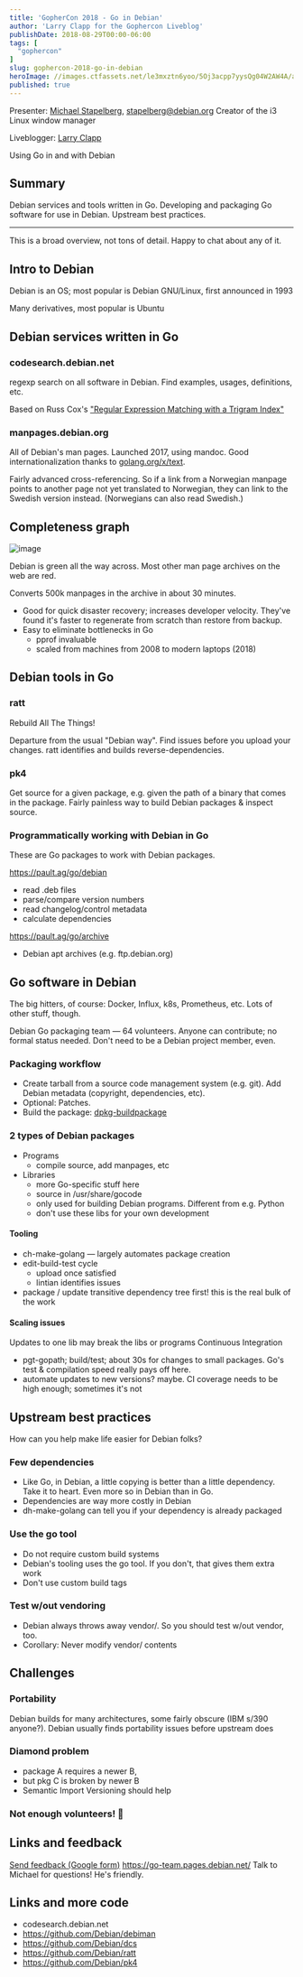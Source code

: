 ```yaml
---
title: 'GopherCon 2018 - Go in Debian'
author: 'Larry Clapp for the Gophercon Liveblog'
publishDate: 2018-08-29T00:00-06:00
tags: [
  "gophercon"
]
slug: gophercon-2018-go-in-debian
heroImage: //images.ctfassets.net/le3mxztn6yoo/5Oj3acpp7yysQg04W2AW4A/a93d79c10ad903d3902f6b6d8707973a/mechanic-tire-2.jpg
published: true
---
```


Presenter: [Michael Stapelberg](https://www.gophercon.com/agenda/speakers/279057), stapelberg@debian.org
Creator of the i3 Linux window manager

Liveblogger: [Larry Clapp](https://twitter.com/readcodesing)

Using Go in and with Debian

## Summary

Debian services and tools written in Go.  Developing and packaging Go software for use in Debian.  Upstream best practices.

---

This is a broad overview, not tons of detail.  Happy to chat about any of it.

## Intro to Debian

Debian is an OS; most popular is Debian GNU/Linux, first announced in 1993

Many derivatives, most popular is Ubuntu

## Debian services written in Go

### codesearch.debian.net

regexp search on all software in Debian.  Find examples, usages, definitions, etc.

Based on Russ Cox's ["Regular Expression Matching with a Trigram Index"](https://swtch.com/~rsc/regexp/regexp4.html)

### manpages.debian.org

All of Debian's man pages.  Launched 2017, using mandoc.  Good internationalization thanks to [golang.org/x/text](https://godoc.org/golang.org/x/text).

Fairly advanced cross-referencing.  So if a link from a Norwegian manpage points to another page not yet translated to Norwegian, they can link to the Swedish version instead.  (Norwegians can also read Swedish.)

## Completeness graph

![image](https://user-images.githubusercontent.com/2324697/44814759-e6c84d00-ab9a-11e8-8b1e-b5427e556a24.png)

Debian is green all the way across.  Most other man page archives on the web are red.

Converts 500k manpages in the archive in about 30 minutes.
* Good for quick disaster recovery; increases developer velocity.  They've found it's faster to regenerate from scratch than restore from backup.
* Easy to eliminate bottlenecks in Go
    * pprof invaluable
    * scaled from machines from 2008 to modern laptops (2018)

## Debian tools in Go

### ratt

Rebuild All The Things!

Departure from the usual "Debian way".  Find issues before you upload your changes.  ratt identifies and builds reverse-dependencies.

### pk4

Get source for a given package, e.g. given the path of a binary that comes in the package.
Fairly painless way to build Debian packages & inspect source.

### Programmatically working with Debian in Go

These are Go packages to work with Debian packages.

https://pault.ag/go/debian
* read .deb files
* parse/compare version numbers
* read changelog/control metadata
* calculate dependencies

https://pault.ag/go/archive
* Debian apt archives (e.g. ftp.debian.org)

## Go software in Debian

The big hitters, of course: Docker, Influx, k8s, Prometheus, etc.  Lots of other stuff, though.

Debian Go packaging team — 64 volunteers.  Anyone can contribute; no formal status needed.  Don't need to be a Debian project member, even.

### Packaging workflow

* Create tarball from a source code management system (e.g. git).  Add Debian metadata (copyright, dependencies, etc).
* Optional: Patches.
* Build the package: [dpkg-buildpackage](https://manpages.debian.org/stretch/dpkg-dev/dpkg-buildpackage.1)

### 2 types of Debian packages

* Programs
    * compile source, add manpages, etc
* Libraries
    * more Go-specific stuff here
    * source in /usr/share/gocode
    * only used for building Debian programs.  Different from e.g. Python
    * don't use these libs for your own development

#### Tooling

* ch-make-golang — largely automates package creation
* edit-build-test cycle
    * upload once satisfied
    * lintian identifies issues
* package / update transitive dependency tree first!  this is the real bulk of the work

#### Scaling issues

Updates to one lib may break the libs or programs
Continuous Integration
* pgt-gopath; build/test; about 30s for changes to small packages.  Go's test & compilation speed really pays off here.
* automate updates to new versions?  maybe.  CI coverage needs to be high enough; sometimes it's not

## Upstream best practices

How can you help make life easier for Debian folks?

### Few dependencies

* Like Go, in Debian, a little copying is better than a little dependency.  Take it to heart.  Even more so in Debian than in Go.
* Dependencies are way more costly in Debian
* dh-make-golang can tell you if your dependency is already packaged

### Use the go tool

* Do not require custom build systems
* Debian's tooling uses the go tool.  If you don't, that gives them extra work
* Don't use custom build tags

### Test w/out vendoring

* Debian always throws away vendor/.  So you should test w/out vendor, too.
* Corollary: Never modify vendor/ contents

## Challenges

### Portability

Debian builds for many architectures, some fairly obscure (IBM s/390 anyone?).  Debian usually finds portability issues before upstream does

### Diamond problem

* package A requires a newer B,
* but pkg C is broken by newer B
* Semantic Import Versioning should help

### Not enough volunteers!  🙂

## Links and feedback

[Send feedback (Google form)](https://goo.gl/forms/FCofEup7nLb6VXXp1)
https://go-team.pages.debian.net/
Talk to Michael for questions!  He's friendly.

## Links and more code

* codesearch.debian.net
* https://github.com/Debian/debiman
* https://github.com/Debian/dcs
* https://github.com/Debian/ratt
* https://github.com/Debian/pk4
